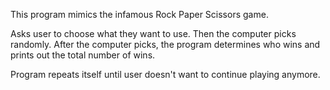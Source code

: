 This program mimics the infamous Rock Paper Scissors game. 

Asks user to choose what they want to use. Then the computer picks randomly.
After the computer picks, the program determines who wins and prints out the total
number of wins.

Program repeats itself until user doesn't want to continue playing anymore.
